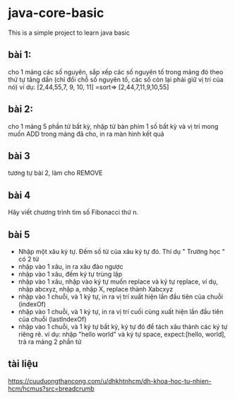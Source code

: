# java-core-basic
This is a simple project to learn java basic

## bài 1: 
cho 1 mảng các số nguyên, sắp xếp các số nguyên tố trong mảng đó theo thứ tự tăng dần (chỉ đổi chỗ số nguyên tố, các số còn lại phải giữ vị trí của nó)
ví dụ: [2,44,55,7, 9, 10, 11] =sort=> [2,44,7,11,9,10,55]
## bài 2:
cho 1 mảng 5 phần tử bất kỳ, nhập từ bàn phím 1 số bất kỳ và vị trí mong muốn ADD trong mảng đã cho, in ra màn hình kết quả
## bài 3
tương tự bài 2, làm cho REMOVE
## bài 4
Hãy viết chương trình tìm số Fibonacci thứ n.
## bài 5
 - Nhập một xâu ký tự. Đếm số từ của xâu ký tự đó. Thí dụ " Trường học " có 2 từ
 - nhập vào 1 xâu, in ra xâu đảo ngược
 - nhập vào 1 xâu, đếm ký tự trùng lặp
 - nhập vào 1 xâu, nhập vào ký tự muốn replace và ký tự rẹplace, ví dụ, nhập abcxyz, nhập a, nhập X, replace thành Xabcxyz
 - nhập vào 1 chuỗi, và 1 ký tự, in ra vị trí xuất hiện lần đầu tiên của chuỗi (indexOf)
 - nhập vào 1 chuỗi, và 1 ký tự, in ra vị trí cuối cùng xuất hiện lần đầu tiên của chuỗi (lastIndexOf)
 - nhập vào 1 chuỗi, và 1 ký tự bất kỳ, ký tự đó để tách xâu thành các ký tự riêng rẽ. ví dụ:
 nhập "hello world" và ký tự space, expect:[hello, world], trả ra mảng 2 phần tử
 
## tài liệu
https://cuuduongthancong.com/u/dhkhtnhcm/dh-khoa-hoc-tu-nhien-hcm/hcmus?src=breadcrumb
